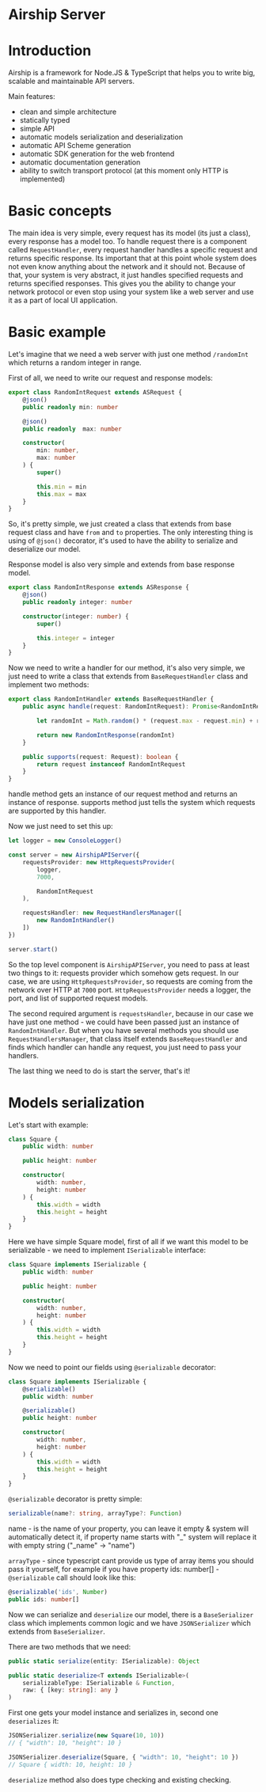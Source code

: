 # Airship Server

# Introduction
Airship is a framework for Node.JS & TypeScript that helps you to write big, scalable and maintainable API servers.

Main features:

- clean and simple architecture
- statically typed
- simple API
- automatic models serialization and deserialization
- automatic API Scheme generation
- automatic SDK generation for the web frontend
- automatic documentation generation
- ability to switch transport protocol (at this moment only HTTP is implemented)

# Basic concepts
The main idea is very simple, every request has its model (its just a class), every response has a model too. To handle request there is a component called `RequestHandler`, every request handler handles a specific request and returns specific response. Its important that at this point whole system does not even know anything about the network and it should not. Because of that, your system is very abstract, it just handles specified requests and returns specified responses. This gives you the ability to change your network protocol or even stop using your system like a web server and use it as a part of local UI application.


# Basic example
Let's imagine that we need a web server with just one method `/randomInt` which returns a random integer in range.

First of all, we need to write our request and response models:

```ts
export class RandomIntRequest extends ASRequest {
    @json()
    public readonly min: number

    @json()
    public readonly  max: number

    constructor(
        min: number,
        max: number
    ) {
        super()

        this.min = min
        this.max = max
    }
}
```

So, it's pretty simple, we just created a class that extends from base request class and have `from` and `to` properties. The only interesting thing is using of `@json()` decorator,  it's used to have the ability to serialize and deserialize our model.



Response model is also very simple and extends from base response model.

```ts
export class RandomIntResponse extends ASResponse {
    @json()
    public readonly integer: number

    constructor(integer: number) {
        super()

        this.integer = integer
    }
}
```

Now we need to write a handler for our method, it's also very simple, we just need to write a class that extends from `BaseRequestHandler` class and implement two methods:

```ts
export class RandomIntHandler extends BaseRequestHandler {
    public async handle(request: RandomIntRequest): Promise<RandomIntResponse> {

        let randomInt = Math.random() * (request.max - request.min) + request.min

        return new RandomIntResponse(randomInt)
    }

    public supports(request: Request): boolean {
        return request instanceof RandomIntRequest
    }
}
```

handle method gets an instance of our request method and returns an instance of response. supports method just tells the system which requests are supported by this handler.

Now we just need to set this up:

```ts
let logger = new ConsoleLogger()

const server = new AirshipAPIServer({
    requestsProvider: new HttpRequestsProvider(
        logger,
        7000,

        RandomIntRequest
    ),

    requestsHandler: new RequestHandlersManager([
        new RandomIntHandler()
    ])
})

server.start()
```

So the top level component is `AirshipAPIServer`, you need to pass at least two things to it: requests provider which somehow gets request. In our case, we are using `HttpRequestsProvider`, so requests are coming from the network over HTTP at `7000` port. `HttpRequestsProvider` needs a logger, the port, and list of supported request models.

The second required argument is `requestsHandler`, because in our case we have just one method - we could have been passed just an instance of `RandomIntHandler`. But when you have several methods you should use `RequestHandlersManager`, that class itself extends `BaseRequestHandler` and finds which handler can handle any request, you just need to pass your handlers.

The last thing we need to do is start the server, that's it!


# Models serialization

Let's start with example:

```ts
class Square {
    public width: number

    public height: number

    constructor(
        width: number,
        height: number
    ) {
        this.width = width
        this.height = height
    }
}
```

Here we have simple Square model, first of all if we want this model to be serializable - we need to implement `ISerializable` interface:

```ts
class Square implements ISerializable {
    public width: number

    public height: number

    constructor(
        width: number,
        height: number
    ) {
        this.width = width
        this.height = height
    }
}
```

Now we need to point our fields using `@serializable` decorator:

```ts
class Square implements ISerializable {
    @serializable()
    public width: number

    @serializable()
    public height: number

    constructor(
        width: number,
        height: number
    ) {
        this.width = width
        this.height = height
    }
}
```

`@serializable` decorator is pretty simple:

```ts
serializable(name?: string, arrayType?: Function)
```

name - is the name of your property, you can leave it empty & system will automatically  detect it, if property name starts with "_" system will replace it with empty string ("_name" -> "name")

`arrayType` - since typescript cant provide us type of array items you should pass it yourself, for example if you have property ids: number[] - `@serializable` call should look like this:

```ts
@serializable('ids', Number)
public ids: number[]
```

Now we can serialize and `deserialize` our model, there is a `BaseSerializer` class which implements common logic and we have `JSONSerializer` which extends from `BaseSerializer`.

There are two methods that we need:

```ts
public static serialize(entity: ISerializable): Object

public static deserialize<T extends ISerializable>(
    serializableType: ISerializable & Function,
    raw: { [key: string]: any }
)
```

First one gets your model instance and serializes in, second one `deserializes` it:

```ts
JSONSerializer.serialize(new Square(10, 10))
// { "width": 10, "height": 10 }
```


```ts
JSONSerializer.deserialize(Square, { "width": 10, "height": 10 })
// Square { width: 10, height: 10 }
```

`deserialize` method also does type checking and existing checking.